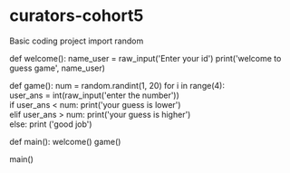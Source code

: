 # curators-cohort5
Basic coding project
import random

def welcome():
    name_user = raw_input('Enter your id')
    print('welcome to guess game', name_user)
    
    
def game():
    num = random.randint(1, 20)
    for i in range(4):    
        user_ans = int(raw_input('enter the number'))    
        if user_ans < num:
           print('your guess is lower')    
        elif user_ans > num:
           print('your guess is higher')    
        else:
            print ('good job')
        
def main():
    welcome()
    game()
    
main()
